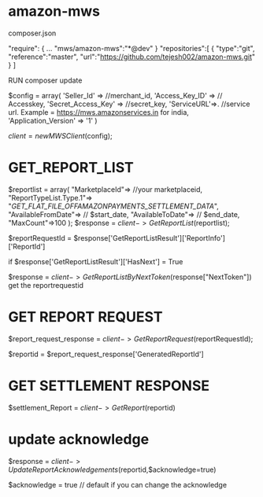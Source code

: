 # amazon-mws


composer.json

"require": {
  ...
  "mws/amazon-mws":"*@dev"
}
"repositories":[
  {
      "type":"git",
      "reference":"master",
      "url":"https://github.com/tejesh002/amazon-mws.git"
  }
]

RUN composer update

$config = array(
      'Seller_Id' =>  //merchant_id,
      'Access_Key_ID' => // Accesskey,
      'Secret_Access_Key' => //secret_key,
      'ServiceURL'=>. //service url. Example = https://mws.amazonservices.in for india,
      'Application_Version' => '1'
      )
      
$client = new MWSClient($config);


# GET_REPORT_LIST

$reportlist = array(
                "MarketplaceId"=> //your marketplaceid,
                "ReportTypeList.Type.1"=> "_GET_FLAT_FILE_OFFAMAZONPAYMENTS_SETTLEMENT_DATA_",
                "AvailableFromDate"=> // $start_date,
                "AvailableToDate"=> // $end_date,
                "MaxCount"=>100
            );
$response = $client->GetReportList($reportlist);

$reportRequestId = $response['GetReportListResult']['ReportInfo']['ReportId']

if $response['GetReportListResult']['HasNext'] = True

$response = $client->GetReportListByNextToken($response["NextToken"])
get the reportrequestid

# GET REPORT REQUEST
$report_request_response = $client->GetReportRequest($reportRequestId);


$reportid = $report_request_response['GeneratedReportId']


# GET SETTLEMENT RESPONSE 

$settlement_Report = $client->GetReport($reportid)


# update acknowledge 

$response = $client->UpdateReportAcknowledgements($reportid,$acknowledge=true)

$acknowledge = true // default if you can change the acknowledge

